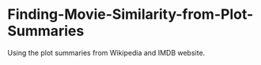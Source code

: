 # Finding-Movie-Similarity-from-Plot-Summaries
Using the plot summaries from Wikipedia and IMDB website.
